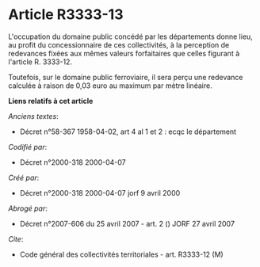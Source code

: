 # Article R3333-13

L'occupation du domaine public concédé par les départements donne lieu, au profit du concessionnaire de ces collectivités, à
la perception de redevances fixées aux mêmes valeurs forfaitaires que celles figurant à l'article R. 3333-12.

Toutefois, sur le domaine public ferroviaire, il sera perçu une redevance calculée à raison de 0,03 euro au maximum par mètre
linéaire.

**Liens relatifs à cet article**

_Anciens textes_:

  - Décret n°58-367 1958-04-02, art 4 al 1 et 2 : ecqc le département

_Codifié par_:

  - Décret n°2000-318 2000-04-07

_Créé par_:

  - Décret n°2000-318 2000-04-07 jorf 9 avril 2000

_Abrogé par_:

  - Décret n°2007-606 du 25 avril 2007 - art. 2 () JORF 27 avril 2007

_Cite_:

  - Code général des collectivités territoriales - art. R3333-12 (M)

